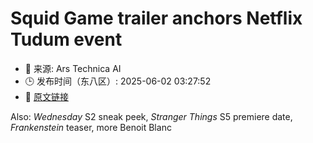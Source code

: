 # Squid Game trailer anchors Netflix Tudum event
- 📅 来源: Ars Technica AI
- 🕒 发布时间（东八区）: 2025-06-02 03:27:52
- 🔗 [原文链接](https://arstechnica.com/culture/2025/06/netflix-drops-squid-game-s3-trailer/)

Also: <em>Wednesday</em> S2 sneak peek, <em>Stranger Things</em> S5 premiere date, <em>Frankenstein</em> teaser, more Benoit Blanc